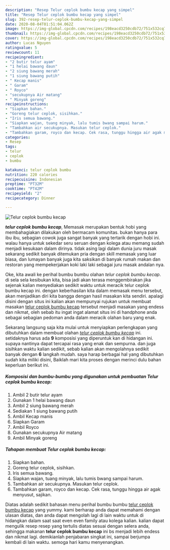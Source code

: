 ```yaml
---
description: "Resep Telur ceplok bumbu kecap yang simpel"
title: "Resep Telur ceplok bumbu kecap yang simpel"
slug: 392-resep-telur-ceplok-bumbu-kecap-yang-simpel
date: 2020-08-04T01:51:04.062Z
image: https://img-global.cpcdn.com/recipes/198eacd3250cdb72/751x532cq70/telur-ceplok-bumbu-kecap-foto-resep-utama.jpg
thumbnail: https://img-global.cpcdn.com/recipes/198eacd3250cdb72/751x532cq70/telur-ceplok-bumbu-kecap-foto-resep-utama.jpg
cover: https://img-global.cpcdn.com/recipes/198eacd3250cdb72/751x532cq70/telur-ceplok-bumbu-kecap-foto-resep-utama.jpg
author: Lucas Nguyen
ratingvalue: 5
reviewcount: 11
recipeingredient:
- "2 butir telur ayam"
- "1 helai bawang daun"
- "2 siung bawang merah"
- "1 siung bawang putih"
- " Kecap manis"
- " Garam"
- " Royco"
- "secukupnya Air matang"
- " Minyak goreng"
recipeinstructions:
- "Siapkan bahan."
- "Goreng telur ceplok, sisihkan."
- "Iris semua bawang."
- "Siapkan wajan, tuang minyak, lalu tumis bwang sampai harum."
- "Tambahkan air secukupnya. Masukan telur ceplok."
- "Tambahkan garam, royco dan kecap. Cek rasa, tunggu hingga air agak menyusut, sajikan."
categories:
- Resep
tags:
- telur
- ceplok
- bumbu

katakunci: telur ceplok bumbu 
nutrition: 220 calories
recipecuisine: Indonesian
preptime: "PT32M"
cooktime: "PT42M"
recipeyield: "2"
recipecategory: Dinner

---
```



![Telur ceplok bumbu kecap](https://img-global.cpcdn.com/recipes/198eacd3250cdb72/751x532cq70/telur-ceplok-bumbu-kecap-foto-resep-utama.jpg)

<b><i>telur ceplok bumbu kecap</i></b>, Memasak merupakan bentuk hobi yang membahagiakan dilakukan oleh bermacam komunitas. bukan hanya para ibu ibu, sebagian cowok juga sangat banyak yang tertarik dengan hobi ini. walau hanya untuk sekedar seru seruan dengan kolega atau memang sudah menjadi kesukaan dalam dirinya. tidak asing lagi dalam dunia juru masak sekarang sedikit banyak ditemukan pria dengan skill memasak yang luar biasa, dan lumayan banyak juga kita saksikan di banyak rumah makan dan restoran yang mempekerjakan koki laki laki sebagai juru masak andalan nya.



Oke, kita awali ke perihal bumbu bumbu olahan <i>telur ceplok bumbu kecap</i>. di sela sela kesibukan kita, bisa jadi akan terasa menggembirakan jika sejenak kalian menyediakan sedikit waktu untuk meracik telur ceplok bumbu kecap ini. dengan keberhasilan kita dalam memasak menu tersebut, akan menjadikan diri kita bangga dengan hasil masakan kita sendiri. apalagi disini dengan situs ini kalian akan mempunyai rujukan untuk membuat masakan <u>telur ceplok bumbu kecap</u> tersebut menjadi masakan yang endess dan nikmat, oleh sebab itu ingat ingat alamat situs ini di handphone anda sebagai sebagian pedoman anda dalam meracik olahan baru yang enak.


Sekarang langsung saja kita mulai untuk menyiapkan perlengkapan yang dibutuhkan dalam membuat olahan <u><i>telur ceplok bumbu kecap</i></u> ini. setidaknya harus ada <b>9</b> komposisi yang diperuntuk kan di hidangan ini. supaya nantinya dapat tercapai rasa yang enak dan sempurna. dan juga sisihkan waktu kalian sedikit, sebab kalian akan mengolahnya sedikit banyak dengan <b>6</b> langkah mudah. saya harap berbagai hal yang dibutuhkan sudah kita miliki disini, Baiklah mari kita proses dengan merinci dulu bahan keperluan berikut ini.

<!--inarticleads1-->

##### Komposisi dan bumbu-bumbu yang digunakan untuk pembuatan Telur ceplok bumbu kecap:

1. Ambil 2 butir telur ayam
1. Gunakan 1 helai bawang daun
1. Ambil 2 siung bawang merah
1. Sediakan 1 siung bawang putih
1. Ambil  Kecap manis
1. Siapkan  Garam
1. Ambil  Royco
1. Gunakan secukupnya Air matang
1. Ambil  Minyak goreng




<!--inarticleads2-->

##### Tahapan membuat Telur ceplok bumbu kecap:

1. Siapkan bahan.
1. Goreng telur ceplok, sisihkan.
1. Iris semua bawang.
1. Siapkan wajan, tuang minyak, lalu tumis bwang sampai harum.
1. Tambahkan air secukupnya. Masukan telur ceplok.
1. Tambahkan garam, royco dan kecap. Cek rasa, tunggu hingga air agak menyusut, sajikan.




Diatas adalah sedikit bahasan menu perihal bumbu bumbu <u>telur ceplok bumbu kecap</u> yang yummy. kami berharap anda dapat memahami dengan ulasan diatas, dan anda dapat mengolah lagi di lain waktu untuk di hidangkan dalam saat saat even even family atau kolega kalian. kalian dapat mengulik resep resep yang tertulis diatas sesuai dengan selera anda, sehingga makanan <b>telur ceplok bumbu kecap</b> ini bs menjadi lebih endess dan nikmat lagi. demikianlah penjabaran singkat ini, sampai berjumpa kembali di lain waktu. semoga hari kamu menyenangkan.
